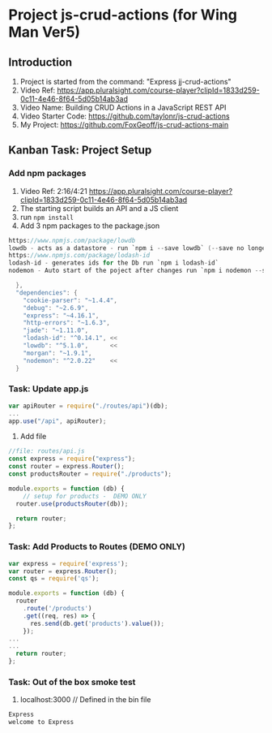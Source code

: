 # Project js-crud-actions (for Wing Man Ver5)

## Introduction

1. Project is started from the command: "Express jj-crud-actions"
2. Video Ref: <https://app.pluralsight.com/course-player?clipId=1833d259-0c11-4e46-8f64-5d05b14ab3ad>
3. Video Name: Building CRUD Actions in a JavaScript REST API
4. Video Starter Code: <https://github.com/taylonr/js-crud-actions>
5. My Project: <https://github.com/FoxGeoff/js-crud-actions-main>

## Kanban Task: Project Setup

### Add npm packages

1. Video Ref: 2:16/4:21 <https://app.pluralsight.com/course-player?clipId=1833d259-0c11-4e46-8f64-5d05b14ab3ad>
2. The starting script builds an API and a JS client
3. run `npm install`
4. Add  3 npm packages to the package.json

```java
https://www.npmjs.com/package/lowdb
lowdb - acts as a datastore - run `npm i --save lowdb` (--save no longer required)
https://www.npmjs.com/package/lodash-id
lodash-id - generates ids for the Db run `npm i lodash-id`
nodemon - Auto start of the poject after changes run `npm i nodemon --save-dev`

  },
  "dependencies": {
    "cookie-parser": "~1.4.4",
    "debug": "~2.6.9",
    "express": "~4.16.1",
    "http-errors": "~1.6.3",
    "jade": "~1.11.0",
    "lodash-id": "^0.14.1", <<
    "lowdb": "^5.1.0",      <<
    "morgan": "~1.9.1", 
    "nodemon": "^2.0.22"    <<
  }
```

### Task: Update app.js

```Javascript
var apiRouter = require("./routes/api")(db);
...
app.use("/api", apiRouter);
```

1. Add file

```javascript
//file: routes/api.js
const express = require("express");
const router = express.Router();
const productsRouter = require("./products");

module.exports = function (db) {
    // setup for products -  DEMO ONLY
  router.use(productsRouter(db));

  return router;
};
```

### Task: Add Products to Routes (DEMO ONLY)

```javascript
var express = require('express');
var router = express.Router();
const qs = require('qs');

module.exports = function (db) {
  router
    .route('/products')
    .get((req, res) => {
      res.send(db.get('products').value());
    });
...   
...
  return router;
};    
```

### Task: Out of the box smoke test

1. localhost:3000        // Defined in the bin file

```html
Express
welcome to Express
```
